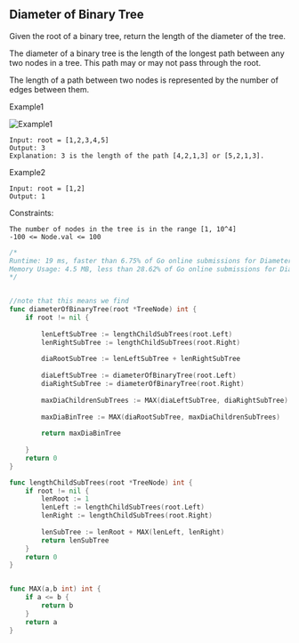 ## Diameter of Binary Tree

Given the root of a binary tree, return the length of the diameter of the tree.

The diameter of a binary tree is the length of the longest path between any two nodes in a tree. This path may or may not pass through the root.

The length of a path between two nodes is represented by the number of edges between them.


Example1

![Example1](https://assets.leetcode.com/uploads/2021/03/06/diamtree.jpg)
```
Input: root = [1,2,3,4,5]
Output: 3
Explanation: 3 is the length of the path [4,2,1,3] or [5,2,1,3].
```

Example2
```
Input: root = [1,2]
Output: 1
```

Constraints:
```
The number of nodes in the tree is in the range [1, 10^4]
-100 <= Node.val <= 100
```

```go
/*
Runtime: 19 ms, faster than 6.75% of Go online submissions for Diameter of Binary Tree.
Memory Usage: 4.5 MB, less than 28.62% of Go online submissions for Diameter of Binary Tree.
*/


//note that this means we find 
func diameterOfBinaryTree(root *TreeNode) int {
    if root != nil {
        
        lenLeftSubTree := lengthChildSubTrees(root.Left)
        lenRightSubTree := lengthChildSubTrees(root.Right)
        
        diaRootSubTree := lenLeftSubTree + lenRightSubTree
        
        diaLeftSubTree := diameterOfBinaryTree(root.Left)
        diaRightSubTree := diameterOfBinaryTree(root.Right)
        
        maxDiaChildrenSubTrees := MAX(diaLeftSubTree, diaRightSubTree)
        
        maxDiaBinTree := MAX(diaRootSubTree, maxDiaChildrenSubTrees)
        
        return maxDiaBinTree
        
    }
    return 0
}

func lengthChildSubTrees(root *TreeNode) int {
    if root != nil {
        lenRoot := 1
        lenLeft := lengthChildSubTrees(root.Left)
        lenRight := lengthChildSubTrees(root.Right)
        
        lenSubTree := lenRoot + MAX(lenLeft, lenRight)
        return lenSubTree
    }
    return 0
}


func MAX(a,b int) int {
    if a <= b {
        return b
    }
    return a
}


```
